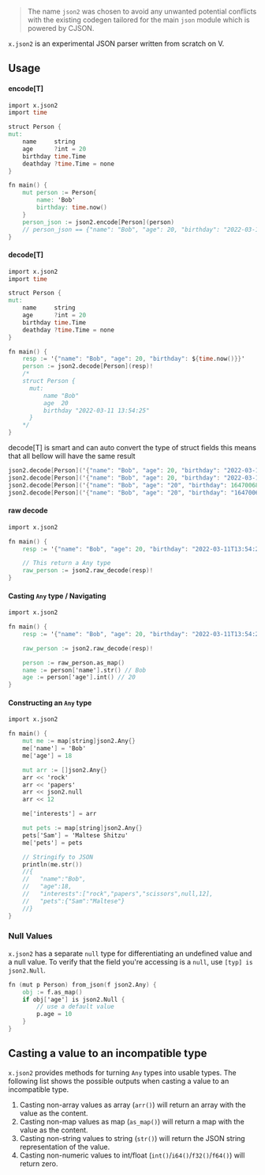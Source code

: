 > The name `json2` was chosen to avoid any unwanted potential conflicts with the
> existing codegen tailored for the main `json` module which is powered by CJSON.

`x.json2` is an experimental JSON parser written from scratch on V.

## Usage
#### encode[T]

```v
import x.json2
import time

struct Person {
mut:
	name     string
	age      ?int = 20
	birthday time.Time
	deathday ?time.Time = none
}

fn main() {
	mut person := Person{
		name: 'Bob'
		birthday: time.now()
	}
	person_json := json2.encode[Person](person)
	// person_json == {"name": "Bob", "age": 20, "birthday": "2022-03-11T13:54:25.000Z"}
}
```

#### decode[T]

```v
import x.json2
import time

struct Person {
mut:
	name     string
	age      ?int = 20
	birthday time.Time
	deathday ?time.Time = none
}

fn main() {
	resp := '{"name": "Bob", "age": 20, "birthday": ${time.now()}}'
	person := json2.decode[Person](resp)!
	/*
	struct Person {
      mut:
          name "Bob"
          age  20
          birthday "2022-03-11 13:54:25"
      }
	*/
}
```
decode[T] is smart and can auto convert the type of struct fields this means that all
bellow will have the same result

```v ignore
json2.decode[Person]('{"name": "Bob", "age": 20, "birthday": "2022-03-11T13:54:25.000Z"}')!
json2.decode[Person]('{"name": "Bob", "age": 20, "birthday": "2022-03-11 13:54:25.000"}')!
json2.decode[Person]('{"name": "Bob", "age": "20", "birthday": 1647006865}')!
json2.decode[Person]('{"name": "Bob", "age": "20", "birthday": "1647006865"}}')!
```

#### raw decode

```v
import x.json2

fn main() {
	resp := '{"name": "Bob", "age": 20, "birthday": "2022-03-11T13:54:25.000Z"}'

	// This return a Any type
	raw_person := json2.raw_decode(resp)!
}
```
#### Casting `Any` type / Navigating
```v
import x.json2

fn main() {
	resp := '{"name": "Bob", "age": 20, "birthday": "2022-03-11T13:54:25.000Z"}'

	raw_person := json2.raw_decode(resp)!

	person := raw_person.as_map()
	name := person['name'].str() // Bob
	age := person['age'].int() // 20
}
```
#### Constructing an `Any` type
```v
import x.json2

fn main() {
	mut me := map[string]json2.Any{}
	me['name'] = 'Bob'
	me['age'] = 18

	mut arr := []json2.Any{}
	arr << 'rock'
	arr << 'papers'
	arr << json2.null
	arr << 12

	me['interests'] = arr

	mut pets := map[string]json2.Any{}
	pets['Sam'] = 'Maltese Shitzu'
	me['pets'] = pets

	// Stringify to JSON
	println(me.str())
	//{
	//   "name":"Bob",
	//   "age":18,
	//   "interests":["rock","papers","scissors",null,12],
	//   "pets":{"Sam":"Maltese"}
	//}
}
```
### Null Values
`x.json2` has a separate `null` type for differentiating an undefined value and a null value.
To verify that the field you're accessing is a `null`, use `[typ] is json2.Null`.

```v ignore
fn (mut p Person) from_json(f json2.Any) {
    obj := f.as_map()
    if obj['age'] is json2.Null {
        // use a default value
        p.age = 10
    }
}
```

## Casting a value to an incompatible type
`x.json2` provides methods for turning `Any` types into usable types.
The following list shows the possible outputs when casting a value to an incompatible type.

1. Casting non-array values as array (`arr()`) will return an array with the value as the content.
2. Casting non-map values as map (`as_map()`) will return a map with the value as the content.
3. Casting non-string values to string (`str()`) will return the
JSON string representation of the value.
4. Casting non-numeric values to int/float (`int()`/`i64()`/`f32()`/`f64()`) will return zero.
